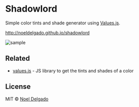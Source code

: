 # Shadowlord

Simple color tints and shade generator using [Values.js](https://github.com/noeldelgado/Values.js).

http://noeldelgado.github.io/shadowlord

![sample](https://raw.githubusercontent.com/noeldelgado/shadowlord/master/assets/img/screen-shot.png)

## Related
- [values.js](https://github.com/noeldelgado/values.js) - JS library to get the tints and shades of a color

## License
MIT © [Noel Delgado](https://pixelia.me/)